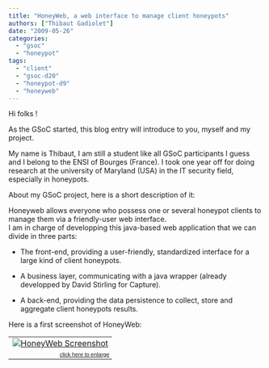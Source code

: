 ```yaml
---
title: "HoneyWeb, a web interface to manage client honeypots"
authors: ["Thibaut Gadiolet"]
date: "2009-05-26"
categories: 
  - "gsoc"
  - "honeypot"
tags: 
  - "client"
  - "gsoc-d20"
  - "honeypot-d9"
  - "honeyweb"
---
```


Hi folks !  
  
As the GSoC started, this blog entry will introduce to you, myself and my project.

  

My name is Thibaut, I am still a student like all GSoC participants I guess and I belong to the ENSI of Bourges (France). I took one year off for doing research at the university of Maryland (USA) in the IT security field, especially in honeypots.

  

About my GSoC project, here is a short description of it:  
  
Honeyweb allows everyone who possess one or several honeypot clients to manage them via a friendly-user web interface.  
I am in charge of developping this java-based web application that we can divide in three parts:

  

  
- The front-end, providing a user-friendly, standardized interface for a large kind of client honeypots.
  
- A business layer, communicating with a java wrapper (already developped by David Stirling for Capture).
  
- A back-end, providing the data persistence to collect, store and aggregate client honeypots results.
  

  

Here is a first screenshot of HoneyWeb:

  

  
  
  
  
  
  
  
  
  
  

<table style="width: auto;" border="0"><tbody><tr><td><a href="http://picasaweb.google.com/lh/photo/rypUCztjzLJKlY6FVNQfhw?feat=embedwebsite"><img src="images/honeyweb.png" alt="HoneyWeb Screenshot"></a></td></tr><tr><td style="font-family:arial,sans-serif; font-size:11px; text-align:right"><a href="http://picasaweb.google.com/Thibaut.Gadiolet/Honeyweb?feat=embedwebsite">click here to enlarge</a></td></tr></tbody></table>
